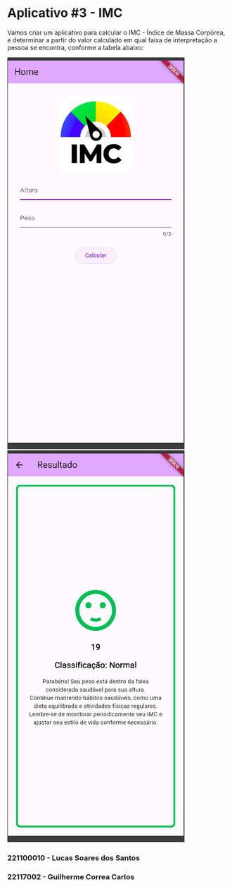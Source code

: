 # Aplicativo #3 - IMC

Vamos criar um aplicativo para calcular o IMC - Índice de Massa Corpórea, e determinar a partir do valor calculado em qual faixa de interpretação a pessoa se encontra, conforme a tabela abaixo:

![Primeiro Print](assets/Captura%20de%20tela%20de%202024-04-25%2020-31-39.png)
![Segundo Print](assets/Captura%20de%20tela%20de%202024-04-25%2020-31-49.png)

 ### 221100010 - Lucas Soares dos Santos
 ### 22117002 - Guilherme Correa Carlos